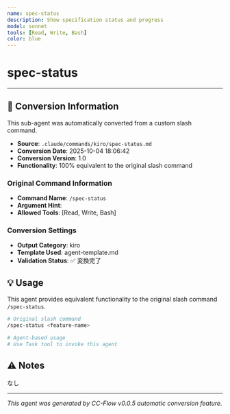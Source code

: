 ```yaml
---
name: spec-status
description: Show specification status and progress
model: sonnet
tools: [Read, Write, Bash]
color: blue
---
```


# spec-status



---

## 🔄 Conversion Information

This sub-agent was automatically converted from a custom slash command.

- **Source**: `.claude/commands/kiro/spec-status.md`
- **Conversion Date**: 2025-10-04 18:06:42
- **Conversion Version**: 1.0
- **Functionality**: 100% equivalent to the original slash command

### Original Command Information

- **Command Name**: `/spec-status`
- **Argument Hint**: <feature-name>
- **Allowed Tools**: [Read, Write, Bash]

### Conversion Settings

- **Output Category**: kiro
- **Template Used**: agent-template.md
- **Validation Status**: ✅ 変換完了

## 💡 Usage

This agent provides equivalent functionality to the original slash command `/spec-status`.

```bash
# Original slash command
/spec-status <feature-name>

# Agent-based usage
# Use Task tool to invoke this agent
```

## ⚠️ Notes

なし

---

_This agent was generated by CC-Flow v0.0.5 automatic conversion feature._

